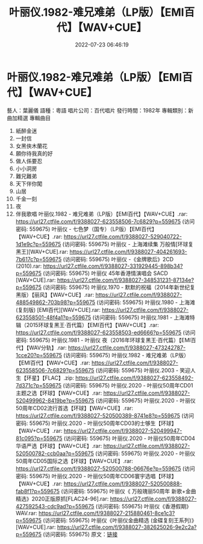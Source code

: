 ﻿---
title: 叶丽仪.1982-难兄难弟（LP版）【EMI百代】【WAV+CUE】
date: 2022-07-23 06:46:19
categories: WAV车载音乐、镜像
tags: 华语中文
---
# 叶丽仪.1982-难兄难弟（LP版）【EMI百代】【WAV+CUE】

藝人：葉麗儀
語種：粵語
唱片公司：百代唱片
發行時間：1982年
專輯類別：新曲加精選
專輯曲目
01. 紙醉金迷
02. 一封信
03. 女黑俠木蘭花
04. 願你待我真的好
05. 做人係要忍
06. 小小洞房
07. 難兄難弟
08. 天下伴你闖
09. 山居
10. 千金一刻
11. 夜
12. 伴我歌唱
叶丽仪.1982 - 难兄难弟（LP版）【EMI百代】【WAV+CUE】.rar: https://url27.ctfile.com/f/9388027-623558506-7c6829?p=559675
(访问密码: 559675)
叶丽仪 - 七色梦（国专）（LP版）【EMI百代】【WAV+CUE】.rar: https://url27.ctfile.com/f/9388027-529040722-1d1e9c?p=559675
(访问密码: 559675)
叶丽仪 - 上海滩续集 万般情[环球复黑王][WAV+CUE].rar: https://url27.ctfile.com/f/9388027-404261693-7b617c?p=559675
(访问密码: 559675)
叶丽仪 -《金牌歌后》2CD (2010).rar: https://url27.ctfile.com/f/9388027-331929445-898b34?p=559675
(访问密码: 559675)
叶丽仪 45年香港情演唱会 SACD [WAV+CUE].rar: https://url27.ctfile.com/f/9388027-348531231-87134e?p=559675
(访问密码: 559675)
叶丽仪.1970 - 默默的祝福（2014年新世纪复黑版）【丽风】【WAV+CUE】.rar: https://url27.ctfile.com/f/9388027-488549862-703b98?p=559675
(访问密码: 559675)
叶丽仪.1980 - 上海滩 (复刻版) [EMI百代][WAV+CUE].rar: https://url27.ctfile.com/f/9388027-623558501-48f4a1?p=559675
(访问密码: 559675)
叶丽仪.1981 - 上海滩特辑（2015环球复黑王·百代篇）【EMI百代】【WAV+CUE】.rar: https://url27.ctfile.com/f/9388027-623558503-ed6666?p=559675
(访问密码: 559675)
叶丽仪.1981 - 叶丽仪 夜（2016年环球复黑王·百代篇）【EMI百代】【WAV分轨】.rar: https://url27.ctfile.com/f/9388027-473242787-1cce20?p=559675
(访问密码: 559675)
叶丽仪.1982 - 难兄难弟（LP版）【EMI百代】【WAV+CUE】.rar: https://url27.ctfile.com/f/9388027-623558506-7c6829?p=559675
(访问密码: 559675)
叶丽仪.2003 - 笑迎人生【环星】【FLAC】.zip: https://url27.ctfile.com/f/9388027-623558492-7d371c?p=559675
(访问密码: 559675)
叶丽仪.2020 - 叶丽仪50周年CD01主题之选【环球】【WAV+CUE】.rar: https://url27.ctfile.com/f/9388027-520499962-8419be?p=559675
(访问密码: 559675)
叶丽仪.2020 - 叶丽仪50周年CD02流行首选【环球】【WAV+CUE】.rar: https://url27.ctfile.com/f/9388027-520500389-8741e8?p=559675
(访问密码: 559675)
叶丽仪.2020 - 叶丽仪50周年CD03的士够生【环球】【WAV+CUE】.rar: https://url27.ctfile.com/f/9388027-520499947-81c095?p=559675
(访问密码: 559675)
叶丽仪.2020 - 叶丽仪50周年CD04华语严选【环球】【WAV+CUE】.rar: https://url27.ctfile.com/f/9388027-520500782-ccb0aa?p=559675
(访问密码: 559675)
叶丽仪.2020 - 叶丽仪50周年CD05国际之选【环球】【WAV+CUE】.rar: https://url27.ctfile.com/f/9388027-520500788-06676e?p=559675
(访问密码: 559675)
叶丽仪.2020 - 叶丽仪50周年CD06寰宇选唱【环球】【WAV+CUE】.rar: https://url27.ctfile.com/f/9388027-520500888-fab8f1?p=559675
(访问密码: 559675)
叶丽仪《 万般瑰丽50周年 新歌+金曲精选》2020正版原抓[FLAC24-96].rar: https://url27.ctfile.com/f/9388027-427592543-cdc9ad?p=559675
(访问密码: 559675)
叶丽仪《香港假期》WAV.rar: https://url27.ctfile.com/f/9388027-215880461-8ce1c3?p=559675
(访问密码: 559675)
叶丽仪《叶丽仪金曲精选 (金碟复刻王系列)》[WAV+CUE].rar: https://url27.ctfile.com/f/9388027-382625026-9e2c2a?p=559675
(访问密码: 559675)
原文：[链接](https://blog.sina.com.cn/s/blog_1647c7e7601030yi3.html)